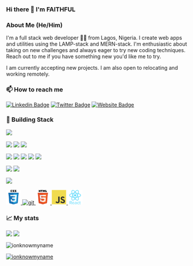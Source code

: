 ### Hi there 👋 I'm FAITHFUL

###  About Me (He/Him)
I'm a full stack web developer 👩‍💻️ from Lagos, Nigeria. I create web apps and utilities using the LAMP-stack and MERN-stack. I'm enthusiastic about taking on new challenges and always eager to try new coding techniques. Reach out to me if you have something new you'd like me to try.

I am currently accepting new projects. I am also open to relocating and working remotely.

### 📫 How to reach me
<p align = "center"> 
  
[![Linkedin Badge](https://img.shields.io/badge/-Faithful-blue?style=flat-square&logo=Linkedin&logoColor=white&link=https://www.linkedin.com/in/faithfulolaleru/)](https://www.linkedin.com/in/faithfulolaleru/)
  [![Twitter Badge](https://img.shields.io/badge/-@general_blacque_-1ca0f1?style=flat-square&labelColor=1ca0f1&logo=twitter&logoColor=white&link=https://twitter.com/general_blacque)](https://twitter.com/general_blacque)
  [![Website Badge](https://img.shields.io/badge/-portfolio_-indigo?style=flat-square&labelColor=indigo&logo=chain&logoColor=white&link=https://faithful-olaleru.vercel.app)](https://faithful-olaleru.vercel.app)
  
 ### 🔧 Building Stack 

[![](https://img.shields.io/badge/OS-Linux-informational?style=flat&logo=Linux&logoColor=white&color=FCC624)](https://www.linux.org/pages/download/)

  
[![](https://img.shields.io/badge/Code-JavaScript-informational?style=flat&logo=JavaScript&logoColor=white&color=F7DF1E)](https://www.javascript.com/)
[![](https://img.shields.io/badge/Code-Php-informational?style=flat&logo=Php&logoColor=white&color=b0b3d6)](https://www.php.net/)
[![](https://img.shields.io/badge/Code-Python-informational?style=flat&logo=Python&logoColor=white&color=FFD43B)](https://www.python.org/)
  

[![](https://img.shields.io/badge/Code-Node-informational?style=flat&logo=Node&logoColor=white&color=68A063)](https://nodejs.org/en/)
[![](https://img.shields.io/badge/Code-Laravel-informational?style=flat&logo=Laravel&logoColor=white&color=F05340)](https://laravel.com/)
[![](https://img.shields.io/badge/Server-Apache-informational?style=flat&logo=apache&logoColor=white&color=A22160)](https://www.apache.org/)
[![](https://img.shields.io/badge/DB-MySql-informational?style=flat&logo=mysql&logoColor=white&color=F29111)](https://www.mysql.com/)
[![](https://img.shields.io/badge/DB-MongoDB-informational?style=flat&logo=mongodb&logoColor=white&color=3FA037)](https://mongodb.com/)
  
  

[![](https://img.shields.io/badge/Front-React-informational?style=flat&logo=React&logoColor=white&color=61DAFB)](https://reactjs.org/)
[![](https://img.shields.io/badge/Front-Vue-informational?style=flat&logo=Vue&logoColor=white&color=41B883)](https://vuejs.org/)
  

[![](https://img.shields.io/badge/Tools-Postman-informational?style=flat&logo=postman&logoColor=white&color=FF6C37)](https://www.postman.com/)
  
  
  

  
  
  
<p align="left"> 
  <a href="https://www.w3schools.com/css/" target="_blank" rel="noreferrer"> <img src="https://raw.githubusercontent.com/devicons/devicon/master/icons/css3/css3-original-wordmark.svg" alt="css3" width="40" height="40"/> </a>
  <a href="https://git-scm.com/" target="_blank" rel="noreferrer"> <img src="https://www.vectorlogo.zone/logos/git-scm/git-scm-icon.svg" alt="git" width="40" height="40"/> </a>
  <a href="https://www.w3.org/html/" target="_blank" rel="noreferrer"> <img src="https://raw.githubusercontent.com/devicons/devicon/master/icons/html5/html5-original-wordmark.svg" alt="html5" width="40" height="40"/> </a> 
  <a href="https://developer.mozilla.org/en-US/docs/Web/JavaScript" target="_blank" rel="noreferrer"> <img src="https://raw.githubusercontent.com/devicons/devicon/master/icons/javascript/javascript-original.svg" alt="javascript" width="40" height="40"/> </a> 
  <a href="https://reactjs.org/" target="_blank" rel="noreferrer"> <img src="https://raw.githubusercontent.com/devicons/devicon/master/icons/react/react-original-wordmark.svg" alt="react" width="40" height="40"/> </a>   
</p>




### 📈 My stats

<img align="center" src='https://github-readme-stats.vercel.app/api/top-langs/?username=ionknowmyname&hide=html&layout=compact'>

<img align="center" src='https://github-readme-stats.vercel.app/api?username=ionknowmyname&hide=issues,contribs'>
</p> 

<!-- <p>&nbsp;<img align="center" src="https://github-readme-stats.vercel.app/api?username=ionknowmyname&show_icons=true&locale=en" alt="ionknowmyname" /></p> -->

<p><img align="center" src="https://github-readme-streak-stats.herokuapp.com/?user=ionknowmyname&" alt="ionknowmyname" /></p>




<!-- [![Faithful's github activity graph](https://activity-graph.herokuapp.com/graph?username=ionknowmyname&theme=dracula)](https://github.com/ionknowmyname/github-readme-activity-graph) -->


  <p align="left"> <a href="https://github.com/ryo-ma/github-profile-trophy"><img src="https://github-profile-trophy.vercel.app/?username=ionknowmyname" alt="ionknowmyname" /></a> </p>

